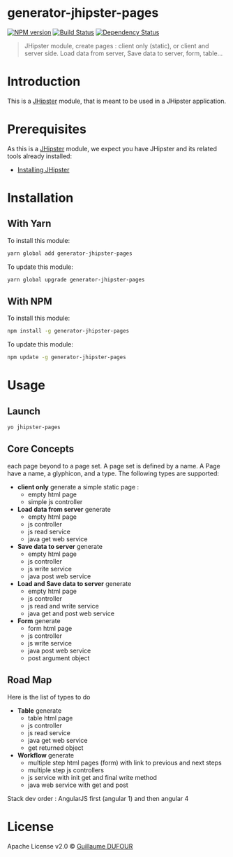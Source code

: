 # generator-jhipster-pages
[![NPM version][npm-image]][npm-url] [![Build Status][travis-image]][travis-url] [![Dependency Status][daviddm-image]][daviddm-url]
> JHipster module, create pages : client only (static), or client and server side. Load data from server, Save data to server, form, table...

# Introduction

This is a [JHipster](http://jhipster.github.io/) module, that is meant to be used in a JHipster application.

# Prerequisites

As this is a [JHipster](http://jhipster.github.io/) module, we expect you have JHipster and its related tools already installed:

- [Installing JHipster](https://jhipster.github.io/installation.html)

# Installation

## With Yarn

To install this module:

```bash
yarn global add generator-jhipster-pages
```

To update this module:

```bash
yarn global upgrade generator-jhipster-pages
```

## With NPM

To install this module:

```bash
npm install -g generator-jhipster-pages
```

To update this module:

```bash
npm update -g generator-jhipster-pages
```

# Usage

## Launch

```bash
yo jhipster-pages
```

## Core Concepts

each page beyond to a page set. A page set is defined by a name.
A Page have a name, a glyphicon, and a type.
The following types are supported:

- **client only** generate a simple static page :
    - empty html page
    - simple js controller
- **Load data from server** generate
    - empty html page
    - js controller
    - js read service
    - java get web service
- **Save data to server** generate
    - empty html page
    - js controller
    - js write service
    - java post web service
- **Load and Save data to server** generate
   - empty html page
   - js controller
   - js read and write service
   - java get and post web service
- **Form** generate 
   - form html page
   - js controller
   - js write service
   - java post web service
   - post argument object

## Road Map

Here is the list of types to do

- **Table** generate
   - table html page
   - js controller
   - js read service
   - java get web service
   - get returned object
- **Workflow** generate
    - multiple step html pages (form) with link to previous and next steps
    - multiple step js controllers
    - js service with init get and final write method
    - java web service with get and post
    
Stack dev order : AngularJS first (angular 1) and then angular 4


# License

Apache License v2.0 © [Guillaume DUFOUR]()


[npm-image]: https://img.shields.io/npm/v/generator-jhipster-pages.svg
[npm-url]: https://npmjs.org/package/generator-jhipster-pages
[travis-image]: https://travis-ci.org/Magillem/generator-jhipster-pages.svg?branch=master
[travis-url]: https://travis-ci.org/Magillem/generator-jhipster-pages
[daviddm-image]: https://david-dm.org/Magillem/generator-jhipster-pages.svg?theme=shields.io
[daviddm-url]: https://david-dm.org/Magillem/generator-jhipster-pages
